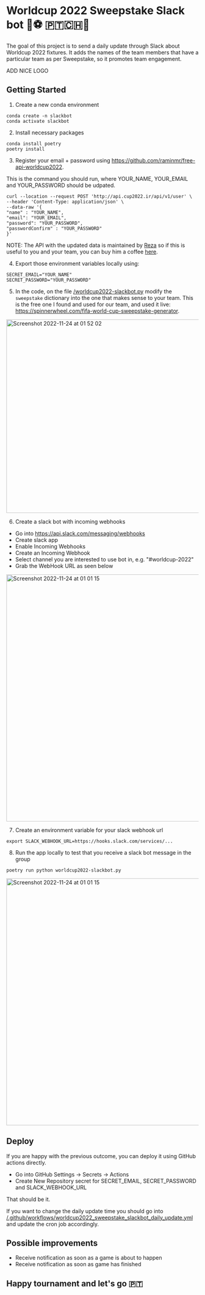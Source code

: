 # Worldcup 2022 Sweepstake Slack bot 🤖⚽️ 🇵🇹🇨🇭🏴󠁧󠁢󠁥󠁮󠁧󠁿

The goal of this project is to send a daily update through Slack about Worldcup 2022 fixtures. It adds the names of the team members that have a particular team as per Sweepstake, so it promotes team engagement.

ADD NICE LOGO

## Getting Started

1. Create a new conda environment

```
conda create -n slackbot
conda activate slackbot
```

2. Install necessary packages

```
conda install poetry
poetry install
```

3. Register your email + password using https://github.com/raminmr/free-api-worldcup2022.

This is the command you should run, where YOUR_NAME, YOUR_EMAIL and YOUR_PASSWORD should be udpated.
```
curl --location --request POST 'http://api.cup2022.ir/api/v1/user' \
--header 'Content-Type: application/json' \
--data-raw '{
"name" : "YOUR_NAME",
"email": "YOUR_EMAIL",
"password": "YOUR_PASSWORD",
"passwordConfirm" : "YOUR_PASSWORD"
}'
```

NOTE: The API with the updated data is maintained by [Reza](https://github.com/raminmr) so if this is useful to you and your team, you can buy him a coffee [here](https://www.buymeacoffee.com/rahiminia).

4. Export those environment variables locally using:
```
SECRET_EMAIL="YOUR_NAME"
SECRET_PASSWORD="YOUR_PASSWORD"
```

5. In the code, on the file [/worldcup2022-slackbot.py](/worldcup2022-slackbot.py) modify the `sweepstake` dictionary into the one that makes sense to your team. This is the free one I found and used for our team, and used it live: https://spinnerwheel.com/fifa-world-cup-sweepstake-generator.

<img width="507" alt="Screenshot 2022-11-24 at 01 52 02" src="https://user-images.githubusercontent.com/25267873/203676426-4142f600-ccd0-43e7-924e-da1d27b5eaec.png">

6. Create a slack bot with incoming webhooks

* Go into https://api.slack.com/messaging/webhooks
* Create slack app
* Enable Incoming Webhooks
* Create an Incoming Webhook
* Select channel you are interested to use bot in, e.g. "#worldcup-2022"
* Grab the WebHook URL as seen below

<img width="647" alt="Screenshot 2022-11-24 at 01 01 15" src="https://user-images.githubusercontent.com/25267873/203671393-bcb76402-af8c-4343-b1a5-f41d22aae6a8.png">

7. Create an environment variable for your slack webhook url

```
export SLACK_WEBHOOK_URL=https://hooks.slack.com/services/...
```

8. Run the app locally to test that you receive a slack bot message in the group
```
poetry run python worldcup2022-slackbot.py
```

<img width="647" alt="Screenshot 2022-11-24 at 01 01 15" src="https://user-images.githubusercontent.com/25267873/204091642-9716c970-54f2-4b45-bfa5-6d8912ed9c5b.png">

## Deploy

If you are happy with the previous outcome, you can deploy it using GitHub actions directly.

* Go into GitHub Settings -> Secrets -> Actions
* Create New Repository secret for SECRET_EMAIL, SECRET_PASSWORD and SLACK_WEBHOOK_URL

That should be it.

If you want to change the daily update time you should go into [/.github/workflows/worldcup2022_sweepstake_slackbot_daily_update.yml](/.github/workflows/worldcup2022_sweepstake_slackbot_daily_update.yml) and update the cron job accordingly.

## Possible improvements

* Receive notification as soon as a game is about to happen
* Receive notification as soon as game has finished

## Happy tournament and let's go 🇵🇹
